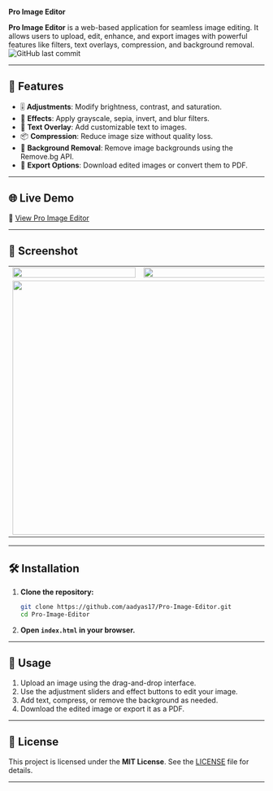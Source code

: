 **Pro Image Editor**

**Pro Image Editor** is a web-based application for seamless image editing. It allows users to upload, edit, enhance, and export images with powerful features like filters, text overlays, compression, and background removal.
![GitHub last commit](https://img.shields.io/github/last-commit/aadyas17/Image-Editor)

---

## 🚀 Features

- 🎚️ **Adjustments**: Modify brightness, contrast, and saturation.
- 🎨 **Effects**: Apply grayscale, sepia, invert, and blur filters.
- 📝 **Text Overlay**: Add customizable text to images.
- 📦 **Compression**: Reduce image size without quality loss.
- 🧼 **Background Removal**: Remove image backgrounds using the Remove.bg API.
- 💾 **Export Options**: Download edited images or convert them to PDF.

---

## 🌐 Live Demo

🔗 [View Pro Image Editor](https://image-editor-self-kappa.vercel.app) 

---

## 📸 Screenshot
<table>
  <tr>
    <td><img src="https://github.com/user-attachments/assets/44fd4f97-d44f-49a9-b0f1-946aeaa7702c" width="100%"/></td>
    <td><img src="https://github.com/user-attachments/assets/c61cd791-c821-4204-8be7-74e32df1260c" width="100%"/></td>
  </tr>
  <tr>
    <td colspan="2" align="center">
      <img src="https://github.com/user-attachments/assets/de3088b1-89a2-492c-bd74-d8689df2bf22" width="500"/>
    </td>
  </tr>
</table>

---

## 🛠️ Installation

1. **Clone the repository:**
   ```bash
   git clone https://github.com/aadyas17/Pro-Image-Editor.git
   cd Pro-Image-Editor
   ```

2. **Open `index.html` in your browser.**

---

## 📘 Usage

1. Upload an image using the drag-and-drop interface.
2. Use the adjustment sliders and effect buttons to edit your image.
3. Add text, compress, or remove the background as needed.
4. Download the edited image or export it as a PDF.

---

## 📄 License

This project is licensed under the **MIT License**. See the [LICENSE](LICENSE) file for details.

---


